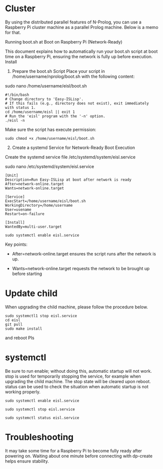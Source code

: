 # Cluster

By using the distributed parallel features of N-Prolog, you can use a Raspberry Pi cluster machine as a parallel Prolog machine. Below is a memo for that.

Running boot.sh at Boot on Raspberry Pi (Network-Ready)

This document explains how to automatically run your boot.sh script at boot time on a Raspberry Pi, ensuring the network is fully up before execution.
Install

1. Prepare the boot.sh Script Place your script in /home/username/nprolog/boot.sh with the following content:

sudo nano /home/username/eisl/boot.sh

```
#!/bin/bash
# Change directory to 'Easy-ISLisp'.
# If this fails (e.g., directory does not exist), exit immediately with status 1.
cd /home/username/eisl || exit 1
# Run the 'eisl' program with the '-n' option.
./eisl -n
```

Make sure the script has execute permission:

```
sudo chmod +x /home/username/eisl/boot.sh
```

2. Create a systemd Service for Network-Ready Boot Execution

Create the systemd service file /etc/systemd/system/eisl.service

sudo nano /etc/systemd/system/eisl.service

```
[Unit]
Description=Run Easy-ISLisp at boot after network is ready
After=network-online.target
Wants=network-online.target

[Service]
ExecStart=/home/username/eisl/boot.sh
WorkingDirectory=/home/username
User=usename
Restart=on-failure

[Install]
WantedBy=multi-user.target
```

```
sudo systemctl enable eisl.service
```

Key points:

- After=network-online.target ensures the script runs after the network is up.

- Wants=network-online.target requests the network to be brought up before starting

# Update child

When upgrading the child machine, please follow the procedure below.

```
sudo systemctl1 stop eisl.service
cd eisl
git pull
sudo make install
```

and reboot PIs

# systemctl
Be sure to run enable; without doing this, automatic startup will not work. stop is used for temporarily stopping the service, for example when upgrading the child machine. The stop state will be cleared upon reboot. status can be used to check the situation when automatic startup is not working properly.

```
sudo systemctl enable eisl.service

sudo systemctl stop eisl.service

sudo systemctl status eisl.service

```

# Troubleshooting
It may take some time for a Raspberry Pi to become fully ready after powering on. Waiting about one minute before connecting with dp-create helps ensure stability.